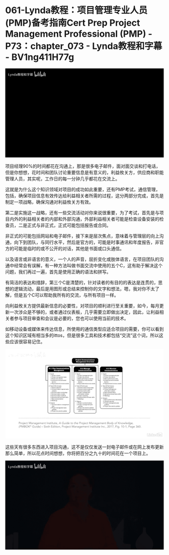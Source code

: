 # 061-Lynda教程：项目管理专业人员(PMP)备考指南Cert Prep Project Management Professional (PMP) - P73：chapter_073 - Lynda教程和字幕 - BV1ng411H77g

![](img/d56d8281e40dfaa182636b637e50d63d_0.png)

项目经理90%的时间都花在沟通上，那是很多电子邮件，面对面交谈和打电话，但是你想想，花时间和团队讨论重要信息是有意义的，利益攸关方，供应商和职能管理人员，其实呢，工作日的每一分钟几乎都花在交流上。

这就是为什么这个知识领域对项目的成功如此重要，还有PMP考试，通信管理，包括，确保项目信息有效传达给利益相关者所需的过程，这分两部分完成，首先是制定一项战略，确保沟通对利益攸关方有效。

第二是实施这一战略，还有一些交流活动对你来说很重要，为了考试，首先是与项目内外的利益相关者的内部和外部沟通，外部利益相关者可能是检查设备安装的检查员，二是正式与非正式，正式可能包括报告或合同。

非正式的可能包括网站和电子邮件，接下来是层次焦点，意味着与管理层的向上沟通，向下到团队，与同行水平，然后是官方的，可能是时事通讯和年度报告，非官方的可能是临时的或不公开的对话，其他是书面或口头通信。

以及语言或非语言的意义，一个人的声音，屈折变化或肢体语言，在项目团队的沟通中经常会有误解，有一种方法叫做书面交流中使用的五个C，这有助于解决这个问题，我们再过一遍，首先是使用正确的语法和拼写。

有简洁的表达和措辞，第三个C是清楚的，针对读者的有目的的表达是连贯的，思想的逻辑流动，最后是用图形或总结来控制你的文字和想法，嗯，我对你不太了解，但是五个C可以帮助我所有的交流，与所有项目一样。

向利益攸关方提供最新信息的必要性，对项目的顺利进行至关重要，如今，每月更新一次涉众是不够的，或者通过仪表板，几乎需要立即做出决定，因此，让利益相关者参与项目审查和会议是必要的，您也可以使用当前的技术。

如移动设备或媒体来传达信息，所使用的通信类型应适合项目的需要，你可以看到这个知识区域有相当多的ittos，但是很多工具和技术都包括“交流”这个词，所以这些应该很容易记住。



![](img/d56d8281e40dfaa182636b637e50d63d_2.png)

这些天有很多东西进入项目沟通，这不是仅仅发送一封电子邮件或在网上发布更新那么简单，所以花点时间想想，你将把百分之九十的时间花在一个项目上。



![](img/d56d8281e40dfaa182636b637e50d63d_4.png)